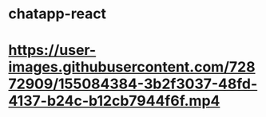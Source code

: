 <h1> chatapp-react <h1/>


  


https://user-images.githubusercontent.com/72872909/155084384-3b2f3037-48fd-4137-b24c-b12cb7944f6f.mp4

